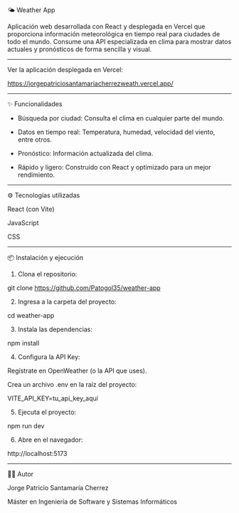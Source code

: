 🌤 Weather App

Aplicación web desarrollada con React y desplegada en Vercel que proporciona información meteorológica en tiempo real para ciudades de todo el mundo.
Consume una API especializada en clima para mostrar datos actuales y pronósticos de forma sencilla y visual.

---

Ver la aplicación desplegada en Vercel:

https://jorgepatriciosantamariacherrezweath.vercel.app/

---

✨ Funcionalidades

- Búsqueda por ciudad: Consulta el clima en cualquier parte del mundo.

- Datos en tiempo real: Temperatura, humedad, velocidad del viento, entre otros.

- Pronóstico: Información actualizada del clima.


- Rápido y ligero: Construido con React y optimizado para un mejor rendimiento.

--- 

⚙️ Tecnologías utilizadas

React (con Vite)

JavaScript

CSS

---

📦 Instalación y ejecución 

1. Clona el repositorio:

git clone https://github.com/Patogol35/weather-app

2. Ingresa a la carpeta del proyecto:

cd weather-app

3. Instala las dependencias:

npm install


4. Configura la API Key:

Regístrate en OpenWeather (o la API que uses).

Crea un archivo .env en la raíz del proyecto:

VITE_API_KEY=tu_api_key_aquí


5. Ejecuta el proyecto: 

npm run dev


6. Abre en el navegador:
  
http://localhost:5173


---

👨‍💻 Autor

Jorge Patricio Santamaría Cherrez

Máster en Ingeniería de Software y Sistemas Informáticos

